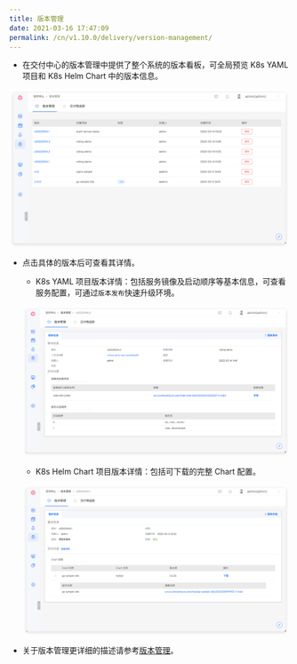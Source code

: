 ```yaml
---
title: 版本管理
date: 2021-03-16 17:47:09
permalink: /cn/v1.10.0/delivery/version-management/
---
```


- 在交付中心的版本管理中提供了整个系统的版本看板，可全局预览 K8s YAML 项目和 K8s Helm Chart 中的版本信息。

![版本交付](./_images/version_list.png '版本交付')

- 点击具体的版本后可查看其详情。

  - K8s YAML 项目版本详情：包括服务镜像及启动顺序等基本信息，可查看服务配置，可通过`版本发布`快速升级环境。

  ![版本交付](./_images/k8s_version_detail.png '版本交付')

  - K8s Helm Chart 项目版本详情：包括可下载的完整 Chart 配置。

  ![版本交付](./_images/helm_version_detail.png '版本交付')

- 关于版本管理更详细的描述请参考[版本管理](/v1.10.0/project/version/)。
